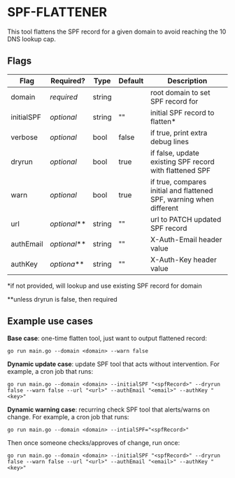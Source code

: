 # SPF-FLATTENER

This tool flattens the SPF record for a given domain to avoid reaching the 10 DNS lookup cap.

## Flags
| Flag | Required? | Type | Default | Description |
|------| ----------| --------| -----|-------------|
| domain | *required* | string | | root domain to set SPF record for |
| initialSPF | *optional* | string | "" | initial SPF record to flatten* |
| verbose | *optional* | bool | false | if true, print extra debug lines |
| dryrun | *optional* | bool | true | if false, update existing SPF record with flattened SPF |
| warn | *optional* | bool | true | if true, compares initial and flattened SPF, warning when different |
| url | *optional*** | string | "" | url to PATCH updated SPF record |
| authEmail | *optional*** | string | "" | X-Auth-Email header value |
| authKey | *optiona*** | string | "" | X-Auth-Key header value |

*if not provided, will lookup and use existing SPF record for domain

**unless dryrun is false, then required

## Example use cases

**Base case**: one-time flatten tool, just want to output flattened record:
```
go run main.go --domain <domain> --warn false
```

**Dynamic update case**: update SPF tool that acts without intervention. For example, a cron job that runs:
```
go run main.go --domain <domain> --initialSPF "<spfRecord>" --dryrun false --warn false --url "<url>" --authEmail "<email>" --authKey "<key>"
```

**Dynamic warning case**: recurring check SPF tool that alerts/warns on change. For example, a cron job that runs:
```
go run main.go --domain <domain> --intialSPF="<spfRecord>" 
```
Then once someone checks/approves of change, run once:
```
go run main.go --domain <domain> --initialSPF "<spfRecord>" --dryrun false --warn false --url "<url>" --authEmail "<email>" --authKey "<key>"
